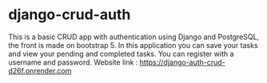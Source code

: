 # django-crud-auth
This is a basic CRUD app with authentication using Django and PostgreSQL, the front is made on bootstrap 5.
In this application you can save your tasks and view your pending and completed tasks. You can register with a username and password.
Website link : https://django-auth-crud-d26f.onrender.com
